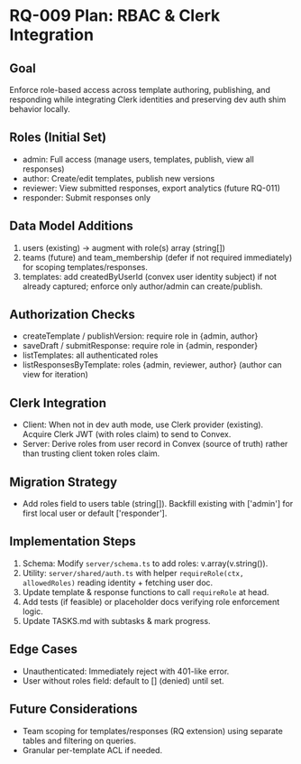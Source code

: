 # RQ-009 Plan: RBAC & Clerk Integration

## Goal
Enforce role-based access across template authoring, publishing, and responding while integrating Clerk identities and preserving dev auth shim behavior locally.

## Roles (Initial Set)
- admin: Full access (manage users, templates, publish, view all responses)
- author: Create/edit templates, publish new versions
- reviewer: View submitted responses, export analytics (future RQ-011)
- responder: Submit responses only

## Data Model Additions
1. users (existing) -> augment with role(s) array (string[])
2. teams (future) and team_membership (defer if not required immediately) for scoping templates/responses.
3. templates: add createdByUserId (convex user identity subject) if not already captured; enforce only author/admin can create/publish.

## Authorization Checks
- createTemplate / publishVersion: require role in {admin, author}
- saveDraft / submitResponse: require role in {admin, responder}
- listTemplates: all authenticated roles
- listResponsesByTemplate: roles {admin, reviewer, author} (author can view for iteration)

## Clerk Integration
- Client: When not in dev auth mode, use Clerk provider (existing). Acquire Clerk JWT (with roles claim) to send to Convex.
- Server: Derive roles from user record in Convex (source of truth) rather than trusting client token roles claim.

## Migration Strategy
- Add roles field to users table (string[]). Backfill existing with ['admin'] for first local user or default ['responder'].

## Implementation Steps
1. Schema: Modify `server/schema.ts` to add roles: v.array(v.string()).
2. Utility: `server/shared/auth.ts` with helper `requireRole(ctx, allowedRoles)` reading identity + fetching user doc.
3. Update template & response functions to call `requireRole` at head.
4. Add tests (if feasible) or placeholder docs verifying role enforcement logic.
5. Update TASKS.md with subtasks & mark progress.

## Edge Cases
- Unauthenticated: Immediately reject with 401-like error.
- User without roles field: default to [] (denied) until set.

## Future Considerations
- Team scoping for templates/responses (RQ extension) using separate tables and filtering on queries.
- Granular per-template ACL if needed.

